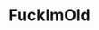 ---
title: FuckImOld
crosslinks:
- fuckimyoung
- youtubot
- Foodforthought
- ShittyTIL
- WritingPrompts
- videos
- autourbanbot
- HailCorporate
- OutOfTheLoop
- TrollXChromosomes
- gatekeeping
- Gunners
- explainlikeimcalvin
- UnexpectedMulaney
- xkcd
- PeopleBeingJerks
- 2007scape
- livven
- Guitar
- OldSchoolCool
---